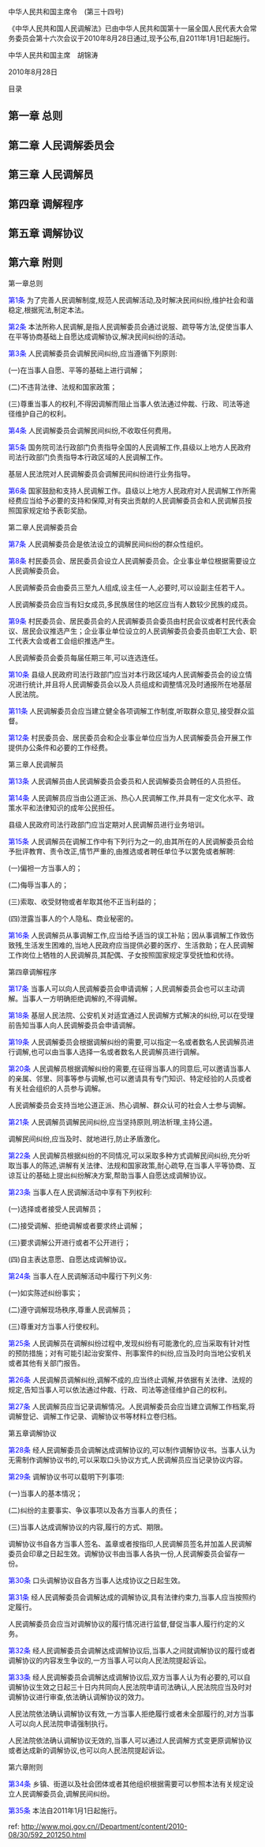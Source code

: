 中华人民共和国主席令　(第三十四号)

《中华人民共和国人民调解法》已由中华人民共和国第十一届全国人民代表大会常务委员会第十六次会议于2010年8月28日通过,现予公布,自2011年1月1日起施行。

中华人民共和国主席　胡锦涛

2010年8月28日

目录

## 第一章 总则

## 第二章 人民调解委员会

## 第三章 人民调解员

## 第四章 调解程序

## 第五章 调解协议

## 第六章 附则

第一章总则

<a style="color:blue" name="第1条">第1条</a>  为了完善人民调解制度,规范人民调解活动,及时解决民间纠纷,维护社会和谐稳定,根据宪法,制定本法。

<a style="color:blue" name="第2条">第2条</a>  本法所称人民调解,是指人民调解委员会通过说服、疏导等方法,促使当事人在平等协商基础上自愿达成调解协议,解决民间纠纷的活动。

<a style="color:blue" name="第3条">第3条</a>  人民调解委员会调解民间纠纷,应当遵循下列原则:

(一)在当事人自愿、平等的基础上进行调解；

(二)不违背法律、法规和国家政策；

(三)尊重当事人的权利,不得因调解而阻止当事人依法通过仲裁、行政、司法等途径维护自己的权利。

<a style="color:blue" name="第4条">第4条</a>  人民调解委员会调解民间纠纷,不收取任何费用。

<a style="color:blue" name="第5条">第5条</a>  国务院司法行政部门负责指导全国的人民调解工作,县级以上地方人民政府司法行政部门负责指导本行政区域的人民调解工作。

基层人民法院对人民调解委员会调解民间纠纷进行业务指导。

<a style="color:blue" name="第6条">第6条</a>  国家鼓励和支持人民调解工作。县级以上地方人民政府对人民调解工作所需经费应当给予必要的支持和保障,对有突出贡献的人民调解委员会和人民调解员按照国家规定给予表彰奖励。

第二章人民调解委员会

<a style="color:blue" name="第7条">第7条</a>  人民调解委员会是依法设立的调解民间纠纷的群众性组织。

<a style="color:blue" name="第8条">第8条</a>  村民委员会、居民委员会设立人民调解委员会。企业事业单位根据需要设立人民调解委员会。

人民调解委员会由委员三至九人组成,设主任一人,必要时,可以设副主任若干人。

人民调解委员会应当有妇女成员,多民族居住的地区应当有人数较少民族的成员。

<a style="color:blue" name="第9条">第9条</a>  村民委员会、居民委员会的人民调解委员会委员由村民会议或者村民代表会议、居民会议推选产生；企业事业单位设立的人民调解委员会委员由职工大会、职工代表大会或者工会组织推选产生。

人民调解委员会委员每届任期三年,可以连选连任。

<a style="color:blue" name="第10条">第10条</a>  县级人民政府司法行政部门应当对本行政区域内人民调解委员会的设立情况进行统计,并且将人民调解委员会以及人员组成和调整情况及时通报所在地基层人民法院。

<a style="color:blue" name="第11条">第11条</a>  人民调解委员会应当建立健全各项调解工作制度,听取群众意见,接受群众监督。

<a style="color:blue" name="第12条">第12条</a>  村民委员会、居民委员会和企业事业单位应当为人民调解委员会开展工作提供办公条件和必要的工作经费。

第三章人民调解员

<a style="color:blue" name="第13条">第13条</a>  人民调解员由人民调解委员会委员和人民调解委员会聘任的人员担任。

<a style="color:blue" name="第14条">第14条</a>  人民调解员应当由公道正派、热心人民调解工作,并具有一定文化水平、政策水平和法律知识的成年公民担任。

县级人民政府司法行政部门应当定期对人民调解员进行业务培训。

<a style="color:blue" name="第15条">第15条</a>  人民调解员在调解工作中有下列行为之一的,由其所在的人民调解委员会给予批评教育、责令改正,情节严重的,由推选或者聘任单位予以罢免或者解聘:

(一)偏袒一方当事人的；

(二)侮辱当事人的；

(三)索取、收受财物或者牟取其他不正当利益的；

(四)泄露当事人的个人隐私、商业秘密的。

<a style="color:blue" name="第16条">第16条</a>  人民调解员从事调解工作,应当给予适当的误工补贴；因从事调解工作致伤致残,生活发生困难的,当地人民政府应当提供必要的医疗、生活救助；在人民调解工作岗位上牺牲的人民调解员,其配偶、子女按照国家规定享受抚恤和优待。

第四章调解程序

<a style="color:blue" name="第17条">第17条</a>  当事人可以向人民调解委员会申请调解；人民调解委员会也可以主动调解。当事人一方明确拒绝调解的,不得调解。

<a style="color:blue" name="第18条">第18条</a>  基层人民法院、公安机关对适宜通过人民调解方式解决的纠纷,可以在受理前告知当事人向人民调解委员会申请调解。

<a style="color:blue" name="第19条">第19条</a>  人民调解委员会根据调解纠纷的需要,可以指定一名或者数名人民调解员进行调解,也可以由当事人选择一名或者数名人民调解员进行调解。

<a style="color:blue" name="第20条">第20条</a>  人民调解员根据调解纠纷的需要,在征得当事人的同意后,可以邀请当事人的亲属、邻里、同事等参与调解,也可以邀请具有专门知识、特定经验的人员或者有关社会组织的人员参与调解。

人民调解委员会支持当地公道正派、热心调解、群众认可的社会人士参与调解。

<a style="color:blue" name="第21条">第21条</a>  人民调解员调解民间纠纷,应当坚持原则,明法析理,主持公道。

调解民间纠纷,应当及时、就地进行,防止矛盾激化。

<a style="color:blue" name="第22条">第22条</a>  人民调解员根据纠纷的不同情况,可以采取多种方式调解民间纠纷,充分听取当事人的陈述,讲解有关法律、法规和国家政策,耐心疏导,在当事人平等协商、互谅互让的基础上提出纠纷解决方案,帮助当事人自愿达成调解协议。

<a style="color:blue" name="第23条">第23条</a>  当事人在人民调解活动中享有下列权利:

(一)选择或者接受人民调解员；

(二)接受调解、拒绝调解或者要求终止调解；

(三)要求调解公开进行或者不公开进行；

(四)自主表达意愿、自愿达成调解协议。

<a style="color:blue" name="第24条">第24条</a>  当事人在人民调解活动中履行下列义务:

(一)如实陈述纠纷事实；

(二)遵守调解现场秩序,尊重人民调解员；

(三)尊重对方当事人行使权利。

<a style="color:blue" name="第25条">第25条</a>  人民调解员在调解纠纷过程中,发现纠纷有可能激化的,应当采取有针对性的预防措施；对有可能引起治安案件、刑事案件的纠纷,应当及时向当地公安机关或者其他有关部门报告。

<a style="color:blue" name="第26条">第26条</a>  人民调解员调解纠纷,调解不成的,应当终止调解,并依据有关法律、法规的规定,告知当事人可以依法通过仲裁、行政、司法等途径维护自己的权利。

<a style="color:blue" name="第27条">第27条</a>  人民调解员应当记录调解情况。人民调解委员会应当建立调解工作档案,将调解登记、调解工作记录、调解协议书等材料立卷归档。

第五章调解协议

<a style="color:blue" name="第28条">第28条</a>  经人民调解委员会调解达成调解协议的,可以制作调解协议书。当事人认为无需制作调解协议书的,可以采取口头协议方式,人民调解员应当记录协议内容。

<a style="color:blue" name="第29条">第29条</a>  调解协议书可以载明下列事项:

(一)当事人的基本情况；

(二)纠纷的主要事实、争议事项以及各方当事人的责任；

(三)当事人达成调解协议的内容,履行的方式、期限。

调解协议书自各方当事人签名、盖章或者按指印,人民调解员签名并加盖人民调解委员会印章之日起生效。调解协议书由当事人各执一份,人民调解委员会留存一份。

<a style="color:blue" name="第30条">第30条</a>  口头调解协议自各方当事人达成协议之日起生效。

<a style="color:blue" name="第31条">第31条</a>  经人民调解委员会调解达成的调解协议,具有法律约束力,当事人应当按照约定履行。

人民调解委员会应当对调解协议的履行情况进行监督,督促当事人履行约定的义务。

<a style="color:blue" name="第32条">第32条</a>  经人民调解委员会调解达成调解协议后,当事人之间就调解协议的履行或者调解协议的内容发生争议的,一方当事人可以向人民法院提起诉讼。

<a style="color:blue" name="第33条">第33条</a>  经人民调解委员会调解达成调解协议后,双方当事人认为有必要的,可以自调解协议生效之日起三十日内共同向人民法院申请司法确认,人民法院应当及时对调解协议进行审查,依法确认调解协议的效力。

人民法院依法确认调解协议有效,一方当事人拒绝履行或者未全部履行的,对方当事人可以向人民法院申请强制执行。

人民法院依法确认调解协议无效的,当事人可以通过人民调解方式变更原调解协议或者达成新的调解协议,也可以向人民法院提起诉讼。

第六章附则

<a style="color:blue" name="第34条">第34条</a>  乡镇、街道以及社会团体或者其他组织根据需要可以参照本法有关规定设立人民调解委员会,调解民间纠纷。

<a style="color:blue" name="第35条">第35条</a>  本法自2011年1月1日起施行。



 ref: <http://www.moj.gov.cn//Department/content/2010-08/30/592_201250.html>